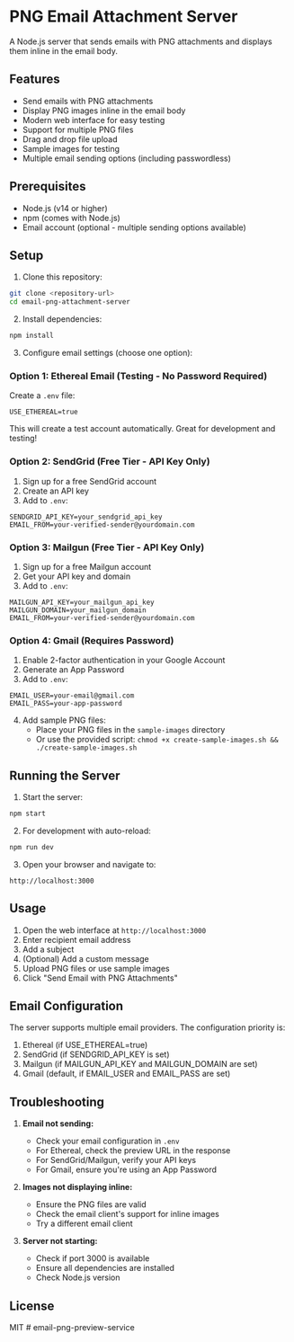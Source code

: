 # PNG Email Attachment Server

A Node.js server that sends emails with PNG attachments and displays them inline in the email body.

## Features

- Send emails with PNG attachments
- Display PNG images inline in the email body
- Modern web interface for easy testing
- Support for multiple PNG files
- Drag and drop file upload
- Sample images for testing
- Multiple email sending options (including passwordless)

## Prerequisites

- Node.js (v14 or higher)
- npm (comes with Node.js)
- Email account (optional - multiple sending options available)

## Setup

1. Clone this repository:
```bash
git clone <repository-url>
cd email-png-attachment-server
```

2. Install dependencies:
```bash
npm install
```

3. Configure email settings (choose one option):

### Option 1: Ethereal Email (Testing - No Password Required)
Create a `.env` file:
```
USE_ETHEREAL=true
```
This will create a test account automatically. Great for development and testing!

### Option 2: SendGrid (Free Tier - API Key Only)
1. Sign up for a free SendGrid account
2. Create an API key
3. Add to `.env`:
```
SENDGRID_API_KEY=your_sendgrid_api_key
EMAIL_FROM=your-verified-sender@yourdomain.com
```

### Option 3: Mailgun (Free Tier - API Key Only)
1. Sign up for a free Mailgun account
2. Get your API key and domain
3. Add to `.env`:
```
MAILGUN_API_KEY=your_mailgun_api_key
MAILGUN_DOMAIN=your_mailgun_domain
EMAIL_FROM=your-verified-sender@yourdomain.com
```

### Option 4: Gmail (Requires Password)
1. Enable 2-factor authentication in your Google Account
2. Generate an App Password
3. Add to `.env`:
```
EMAIL_USER=your-email@gmail.com
EMAIL_PASS=your-app-password
```

4. Add sample PNG files:
   - Place your PNG files in the `sample-images` directory
   - Or use the provided script: `chmod +x create-sample-images.sh && ./create-sample-images.sh`

## Running the Server

1. Start the server:
```bash
npm start
```

2. For development with auto-reload:
```bash
npm run dev
```

3. Open your browser and navigate to:
```
http://localhost:3000
```

## Usage

1. Open the web interface at `http://localhost:3000`
2. Enter recipient email address
3. Add a subject
4. (Optional) Add a custom message
5. Upload PNG files or use sample images
6. Click "Send Email with PNG Attachments"

## Email Configuration

The server supports multiple email providers. The configuration priority is:
1. Ethereal (if USE_ETHEREAL=true)
2. SendGrid (if SENDGRID_API_KEY is set)
3. Mailgun (if MAILGUN_API_KEY and MAILGUN_DOMAIN are set)
4. Gmail (default, if EMAIL_USER and EMAIL_PASS are set)

## Troubleshooting

1. **Email not sending:**
   - Check your email configuration in `.env`
   - For Ethereal, check the preview URL in the response
   - For SendGrid/Mailgun, verify your API keys
   - For Gmail, ensure you're using an App Password

2. **Images not displaying inline:**
   - Ensure the PNG files are valid
   - Check the email client's support for inline images
   - Try a different email client

3. **Server not starting:**
   - Check if port 3000 is available
   - Ensure all dependencies are installed
   - Check Node.js version

## License

MIT # email-png-preview-service
